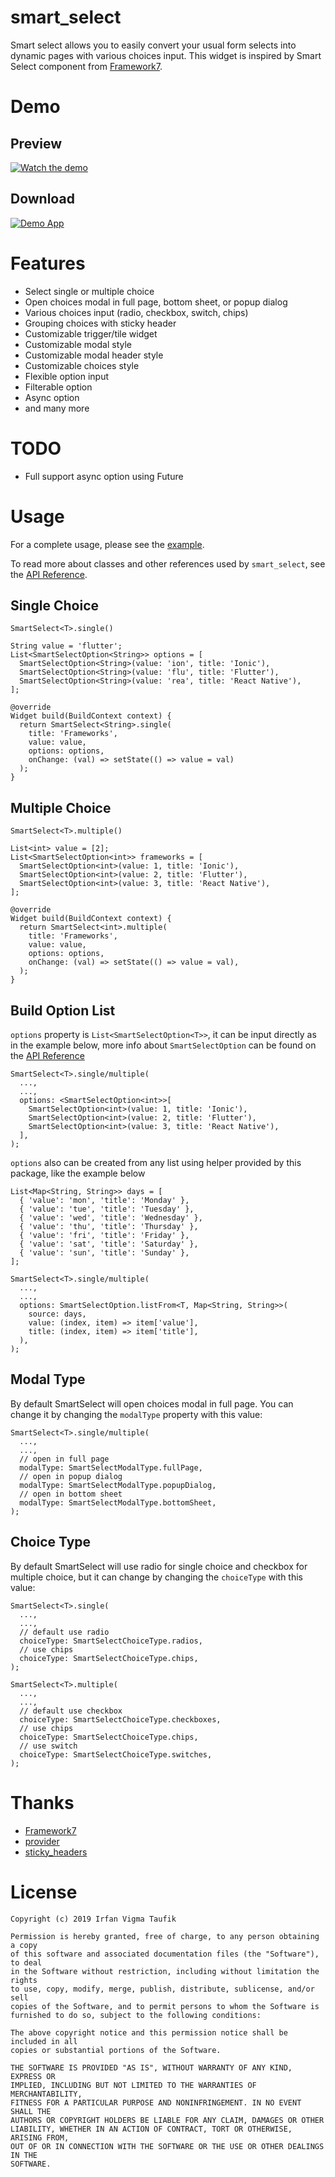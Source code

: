 # smart_select

Smart select allows you to easily convert your usual form selects into dynamic pages with various choices input. This widget is inspired by Smart Select component from [Framework7](https://framework7.io/).

# Demo

## Preview

[![Watch the demo](https://img.youtube.com/vi/bcHELDM8hWg/maxresdefault.jpg)](https://youtu.be/bcHELDM8hWg)

## Download

[![Demo App](https://github.com/davigmacode/flutter_smart_select/raw/master/example/art/qr/apk.png "Demo App")](https://github.com/davigmacode/flutter_smart_select/blob/master/example/art/demo/SmartSelect.apk?raw=true)

# Features

* Select single or multiple choice
* Open choices modal in full page, bottom sheet, or popup dialog
* Various choices input (radio, checkbox, switch, chips)
* Grouping choices with sticky header
* Customizable trigger/tile widget
* Customizable modal style
* Customizable modal header style
* Customizable choices style
* Flexible option input
* Filterable option
* Async option
* and many more

# TODO

* Full support async option using Future

# Usage

For a complete usage, please see the [example](https://pub.dev/packages/smart_select#-example-tab-).

To read more about classes and other references used by `smart_select`, see the [API Reference](https://pub.dev/documentation/smart_select/latest/).

## Single Choice

`SmartSelect<T>.single()`

```
String value = 'flutter';
List<SmartSelectOption<String>> options = [
  SmartSelectOption<String>(value: 'ion', title: 'Ionic'),
  SmartSelectOption<String>(value: 'flu', title: 'Flutter'),
  SmartSelectOption<String>(value: 'rea', title: 'React Native'),
];

@override
Widget build(BuildContext context) {
  return SmartSelect<String>.single(
    title: 'Frameworks',
    value: value,
    options: options,
    onChange: (val) => setState(() => value = val)
  );
}
```

## Multiple Choice

`SmartSelect<T>.multiple()`

```
List<int> value = [2];
List<SmartSelectOption<int>> frameworks = [
  SmartSelectOption<int>(value: 1, title: 'Ionic'),
  SmartSelectOption<int>(value: 2, title: 'Flutter'),
  SmartSelectOption<int>(value: 3, title: 'React Native'),
];

@override
Widget build(BuildContext context) {
  return SmartSelect<int>.multiple(
    title: 'Frameworks',
    value: value,
    options: options,
    onChange: (val) => setState(() => value = val),
  );
}
```

## Build Option List

`options` property is `List<SmartSelectOption<T>>`, it can be input directly as in the example below, more info about `SmartSelectOption` can be found on the [API Reference](https://pub.dev/documentation/smart_select/latest/smart_select/SmartSelectOption-class.html)

```
SmartSelect<T>.single/multiple(
  ...,
  ...,
  options: <SmartSelectOption<int>>[
    SmartSelectOption<int>(value: 1, title: 'Ionic'),
    SmartSelectOption<int>(value: 2, title: 'Flutter'),
    SmartSelectOption<int>(value: 3, title: 'React Native'),
  ],
);
```

`options` also can be created from any list using helper provided by this package, like the example below

```
List<Map<String, String>> days = [
  { 'value': 'mon', 'title': 'Monday' },
  { 'value': 'tue', 'title': 'Tuesday' },
  { 'value': 'wed', 'title': 'Wednesday' },
  { 'value': 'thu', 'title': 'Thursday' },
  { 'value': 'fri', 'title': 'Friday' },
  { 'value': 'sat', 'title': 'Saturday' },
  { 'value': 'sun', 'title': 'Sunday' },
];

SmartSelect<T>.single/multiple(
  ...,
  ...,
  options: SmartSelectOption.listFrom<T, Map<String, String>>(
    source: days,
    value: (index, item) => item['value'],
    title: (index, item) => item['title'],
  ),
);
```

## Modal Type

By default SmartSelect will open choices modal in full page. You can change it by changing the `modalType` property with this value:

```
SmartSelect<T>.single/multiple(
  ...,
  ...,
  // open in full page
  modalType: SmartSelectModalType.fullPage,
  // open in popup dialog
  modalType: SmartSelectModalType.popupDialog,
  // open in bottom sheet
  modalType: SmartSelectModalType.bottomSheet,
);
```

## Choice Type

By default SmartSelect will use radio for single choice and checkbox for multiple choice, but it can change by changing the `choiceType` with this value:

```
SmartSelect<T>.single(
  ...,
  ...,
  // default use radio
  choiceType: SmartSelectChoiceType.radios,
  // use chips
  choiceType: SmartSelectChoiceType.chips,
);
```
```
SmartSelect<T>.multiple(
  ...,
  ...,
  // default use checkbox
  choiceType: SmartSelectChoiceType.checkboxes,
  // use chips
  choiceType: SmartSelectChoiceType.chips,
  // use switch
  choiceType: SmartSelectChoiceType.switches,
);
```

# Thanks

* [Framework7](https://framework7.io/)
* [provider](https://pub.dev/packages/provider)
* [sticky_headers](https://pub.dev/packages/sticky_headers)

# License

```
Copyright (c) 2019 Irfan Vigma Taufik

Permission is hereby granted, free of charge, to any person obtaining a copy
of this software and associated documentation files (the "Software"), to deal
in the Software without restriction, including without limitation the rights
to use, copy, modify, merge, publish, distribute, sublicense, and/or sell
copies of the Software, and to permit persons to whom the Software is
furnished to do so, subject to the following conditions:

The above copyright notice and this permission notice shall be included in all
copies or substantial portions of the Software.

THE SOFTWARE IS PROVIDED "AS IS", WITHOUT WARRANTY OF ANY KIND, EXPRESS OR
IMPLIED, INCLUDING BUT NOT LIMITED TO THE WARRANTIES OF MERCHANTABILITY,
FITNESS FOR A PARTICULAR PURPOSE AND NONINFRINGEMENT. IN NO EVENT SHALL THE
AUTHORS OR COPYRIGHT HOLDERS BE LIABLE FOR ANY CLAIM, DAMAGES OR OTHER
LIABILITY, WHETHER IN AN ACTION OF CONTRACT, TORT OR OTHERWISE, ARISING FROM,
OUT OF OR IN CONNECTION WITH THE SOFTWARE OR THE USE OR OTHER DEALINGS IN THE
SOFTWARE.
```